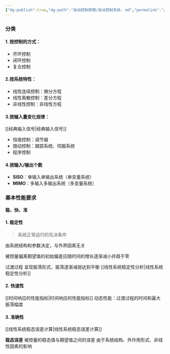 ```yaml
---
{"dg-publish":true,"dg-path":"自动控制原理/自动控制系统. md","permalink":"/自动控制原理/自动控制系统/","dgPassFrontmatter":true,"noteIcon":"","created":"2024-05-21T15:20:28.660+08:00","updated":"2024-08-24T13:24:41.873+08:00"}
---
```


### 分类
#### 1. 按控制的方式：
- 开环控制
- 闭环控制
- 复合控制
#### 2.按系统特性：
- 线性连续控制：微分方程
- 线性离散控制：差分方程
- 非线性控制：非线性方程
#### 3.按输入量变化规律：
[[经典输入信号\|经典输入信号]]
- 恒值控制：调节器
- 随动控制：跟踪系统、伺服系统
- 程序控制
#### 4.按输入/输出个数
- **SISO**：单输入单输出系统（单变量系统） 
- **MIMO**：多输入多输出系统（多变量系统）
### 基本性能要求
**稳、快、准**
#### 1. 稳定性
>系统正常运行的先决条件

由系统结构和参数决定，与外界因素无关

被控量偏离期望值的初始偏差应随时间的增长逐渐减小并趋于零

过渡过程
呈现振荡形式，振荡逐渐减弱达到平衡
[[线性系统稳定性分析\|线性系统稳定性分析]]

#### 2. 快速性
[[时间响应的性能指标\|时间响应的性能指标]]
动态性能：过渡过程的时间和最大振荡幅度

#### 3. 准确性
[[线性系统稳态误差计算\|线性系统稳态误差计算]]

**稳态误差**
被控量的稳态值与期望值之间的误差
由于系统结构、外作用形式、非线性因素的影响

